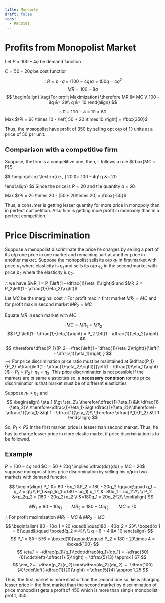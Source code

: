 ```yaml
---
title: Monopoly
draft: false
tags:
  - PECO101
---
```

# Profits from Monopolist Market

Let $P = 100 - 4q$ be demand function

$C = 50 + 20q$ be cost function

$$
\therefore R = p\cdot{q} = (100 - 4q)q = 100q - 4q^2
$$
$$
MR = 100 - 8q
$$
$$
\begin{align}
\tag{For profit Maximization}
\therefore MR &= MC \\
100 - 8q &= 20\\
q &= 10
\end{align}
$$

$$
\therefore P = 100 - 4 \times 10 = 60
$$
Max $\Pi = 60 \times 10 - \left[ 50 + 20 \times 10 \right] = \fbox{350}$ 

Thus, the monopolist have profit of $350$ by selling opt o/p of 10 units at a price of $50$ per unit.

## Comparison with a competitive firm 

Suppose, the firm is a competitive one, then, it follows a rule $\fbox{MC = P}$

$$
\begin{align}
\textrm{i.e.,  } 20 &= 100 - 4q\\
q &= 20

\end{align}
$$
Since the price is $P = 20$ and the quantity $q = 20$,

Max $\Pi = 20 \times 20 - [50 + 20\times 20] = \fbox{-50}$

Thus, a consumer is getting lesser quantity for more price in monopoly than in perfect competition. Also firm is getting more profit in monopoly than in a perfect competition.

# Price Discrimination

Suppose a monopolist discriminate the price he charges by selling a part of its o/p one price in one market and remaining part at another price in another makret. Suppose the monopolist sells its o/p $q_1$ in first market with price $p_1$ where elasticity is $\eta_1$ and sells its o/p $q_2$ in the second market with price $p_2$ where the elasticity is $\eta_2$.

 $\therefore$  we have $MR_1 = P_1\left(1 - \dfrac{1}{\eta_1}\right)$ and $MR_2 = P_2\left(1 - \dfrac{1}{\eta_2}\right)$




Let $MC$ be the marginal cost
$\therefore$ For profit max in first market $MR_1 = MC$ 
	and for profit max in second market $MR_2 = MC$ 

Equate $MR$ in each market with $MC$

$$
\therefore MC = MR_1 = MR_2
$$
$$
P_1 \left(1 - \dfrac{1}{\eta_1}\right) =  P_2 \left(1 - \dfrac{1}{\eta_2}\right)
$$

$$
\therefore \dfrac{P_1}{P_2} =\frac{\left(1 - \dfrac{1}{\eta_2}\right)}{\left(1 - \dfrac{1}{\eta_1}\right) }
$$
$\implies$ For price discrimination price ratio must be maintained at  $\dfrac{P_1}{P_2} =\frac{\left(1 - \dfrac{1}{\eta_2}\right)}{\left(1 - \dfrac{1}{\eta_1}\right) }$
$\therefore$ $P_1 = P_2$ if $\eta_1 = \eta_2$. This price discrimination is not possible if the markets are of same elasticities so, a **necessary condition** for the price discrimination is that market must be of different elasticities

Suppose $\eta_1 \neq \eta_2$ and 
$$
\begin{align}
\eta_1 &\gt \eta_2\\
\therefore\dfrac{1}{\eta_1} &\lt \dfrac{1}{\eta_2}\\
\therefore-\dfrac{1}{\eta_1} &\gt \dfrac{1}{\eta_2}\\
\therefore1-\dfrac{1}{\eta_1} &\gt 1 - \dfrac{1}{\eta_2}\\
\therefore \dfrac{P_1}{P_2} &\lt 1
\end{align}
$$

So, $P_1 \lt P2$
In the first market, price is lesser than second market. Thus, he has to charge lesser price in more elastic market if price discrimination is to be followed.

## Example

$P = 100 - 4q$ and $C =  50 + 20q \implies \dfrac{dc}{dq} = MC = 20$ 
suppose monopolist tries price discrimination by selling his o/p in two markets with demand function

$$
\begin{align}
P_1 &= 80 - 5q_1  &P_2 = 180 - 20q_2 \qquad;\quad q_1 + q_2 = q\\
\\
P_1 &=p_1q_1 = (80 - 5q_1) q_1 \\
&=80q_1 = 5q_1^2\\
\\
P_2 &=p_2q_2 = (180 - 20q_2) q_2 \\
&=180q_1 = 20q_2^2\\
\end{align}
$$

$$
MR_1 = 80 - 10q_1 \qquad MR_2 = 180 - 40q_2 \qquad MC = 20
$$

$\therefore$ For profit maximization $MR_1 = MC$ & $MR_2 = MC$
$$
\begin{align}
80 - 10q_1 = 20 \quad&;\quad180 - 40q_2 = 20\\
\boxed{q_1 = 6}\quad&;\quad \boxed{q_2 = 4}\\
\\
q = 6 + 4 &= 10
\end{align}
$$
$$
P_1 = 80 - 576 = \boxed{10}\qquad;\qquad P_2 = 180 - 20\times 4 = \boxed{100}
$$
$$
\eta_1 = -\dfrac{p_1}{q_1}\cdot\dfrac{dq_1}{dp_1} = -\dfrac{50}{6}\cdot\left(-\dfrac{1}{5}\right) = \dfrac{5}{3} \approx 1.67
$$
$$
\eta_2 = -\dfrac{p_2}{q_2}\cdot\dfrac{dq_2}{dp_2} = -\dfrac{100}{4}\cdot\left(-\dfrac{1}{20}\right) = \dfrac{5}{4} \approx 1.25
$$

Thus, the first market is more elastic than the second one so, he is charging lesser price in the first market than the second market by discrimination of price monopolist gets a profit of $450$ which is more than simple monopolist profit, $350$.

